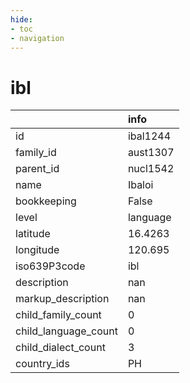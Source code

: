```yaml
---
hide:
- toc
- navigation
---
```

# ibl
|                      | info     |
|:---------------------|:---------|
| id                   | ibal1244 |
| family_id            | aust1307 |
| parent_id            | nucl1542 |
| name                 | Ibaloi   |
| bookkeeping          | False    |
| level                | language |
| latitude             | 16.4263  |
| longitude            | 120.695  |
| iso639P3code         | ibl      |
| description          | nan      |
| markup_description   | nan      |
| child_family_count   | 0        |
| child_language_count | 0        |
| child_dialect_count  | 3        |
| country_ids          | PH       |